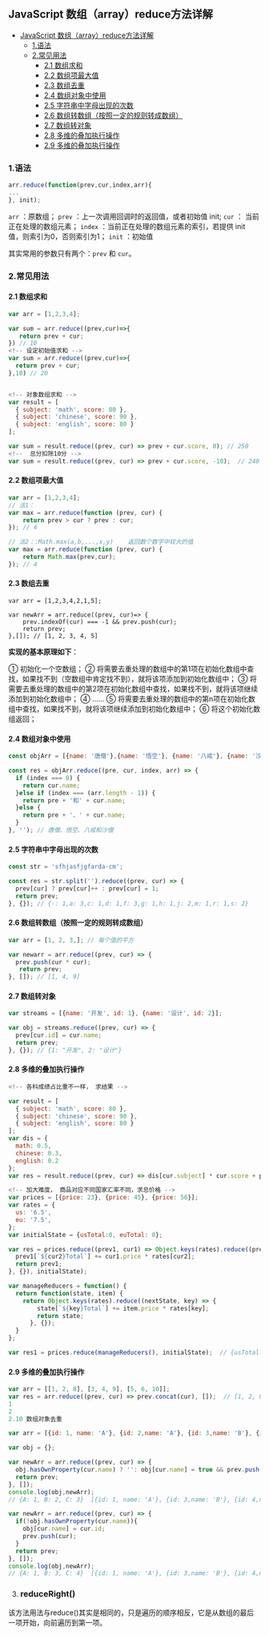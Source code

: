 ## JavaScript 数组（array）reduce方法详解

- [JavaScript 数组（array）reduce方法详解](#javascript-数组arrayreduce方法详解)
  - [1.语法](#1语法)
  - [2.常见用法](#2常见用法)
    - [2.1 数组求和](#21-数组求和)
    - [2.2 数组项最大值](#22-数组项最大值)
    - [2.3 数组去重](#23-数组去重)
    - [2.4 数组对象中使用](#24-数组对象中使用)
    - [2.5 字符串中字母出现的次数](#25-字符串中字母出现的次数)
    - [2.6 数组转数组（按照一定的规则转成数组）](#26-数组转数组按照一定的规则转成数组)
    - [2.7 数组转对象](#27-数组转对象)
    - [2.8 多维的叠加执行操作](#28-多维的叠加执行操作)
    - [2.9 多维的叠加执行操作](#29-多维的叠加执行操作)

### 1.语法

```js
arr.reduce(function(prev,cur,index,arr){
...
}, init);
```

`arr` ：原数组；
`prev` ：上一次调用回调时的返回值，或者初始值 init;
`cur` ： 当前正在处理的数组元素；
`index` ：当前正在处理的数组元素的索引，若提供 init 值，则索引为0，否则索引为1；
`init` ：初始值

其实常用的参数只有两个：`prev` 和 `cur`。

### 2.常见用法

#### 2.1 数组求和

```js
var arr = [1,2,3,4];

var sum = arr.reduce((prev,cur)=>{
   return prev + cur;
}) // 10
<!-- 设定初始值求和 -->
var sum = arr.reduce((prev,cur)=>{
  return prev + cur;
},10) // 20


<!-- 对象数组求和 -->
var result = [
  { subject: 'math', score: 80 },
  { subject: 'chinese', score: 90 },
  { subject: 'english', score: 80 }
];

var sum = result.reduce((prev, cur) => prev + cur.score, 0); // 250
<!--  总分扣除10分 -->
var sum = result.reduce((prev, cur) => prev + cur.score, -10);  // 240
```

#### 2.2 数组项最大值

```js
var arr = [1,2,3,4];
// 法1：
var max = arr.reduce(function (prev, cur) {
    return prev > cur ? prev : cur;
}); // 4

// 法2：:Math.max(a,b,...,x,y)    返回数个数字中较大的值 
var max = arr.reduce(function (prev, cur) {
    return Math.max(prev,cur);
}); // 4

```

#### 2.3 数组去重

```JS
var arr = [1,2,3,4,2,1,5];

var newArr = arr.reduce((prev, cur)=> {
    prev.indexOf(cur) === -1 && prev.push(cur);
    return prev;
},[]); // [1, 2, 3, 4, 5]
```


**实现的基本原理如下**：

① 初始化一个空数组；
② 将需要去重处理的数组中的第1项在初始化数组中查找，如果找不到（空数组中肯定找不到），就将该项添加到初始化数组中；
③ 将需要去重处理的数组中的第2项在初始化数组中查找，如果找不到，就将该项继续添加到初始化数组中；
④ ……
⑤ 将需要去重处理的数组中的第n项在初始化数组中查找，如果找不到，就将该项继续添加到初始化数组中；
⑥ 将这个初始化数组返回；

#### 2.4 数组对象中使用

```js
const objArr = [{name: '唐僧'},{name: '悟空'}, {name: '八戒'}, {name: '沙僧'}];

const res = objArr.reduce((pre, cur, index, arr) => {
  if (index === 0) {
    return cur.name;
  }else if (index === (arr.length - 1)) {
    return pre + '和' + cur.name;
  }else {
    return pre + '、' + cur.name;
  }
}, ''); // 唐僧、悟空、八戒和沙僧

```

#### 2.5 字符串中字母出现的次数

```js
const str = 'sfhjasfjgfarda-cm';

const res = str.split('').reduce((prev, cur) => {
  prev[cur] ? prev[cur]++ : prev[cur] = 1; 
  return prev;
}, {}); // {-: 1,a: 3,c: 1,d: 1,f: 3,g: 1,h: 1,j: 2,m: 1,r: 1,s: 2}
```

#### 2.6 数组转数组（按照一定的规则转成数组）

```js
var arr = [1, 2, 3,]; // 每个值的平方

var newarr = arr.reduce((prev, cur) => {
  prev.push(cur * cur);
   return prev;
}, []); // [1, 4, 9]
```



#### 2.7 数组转对象

```js
var streams = [{name: '开发', id: 1}, {name: '设计', id: 2}];

var obj = streams.reduce((prev, cur) => {
  prev[cur.id] = cur.name;
  return prev;
}, {}); // {1: "开发", 2: "设计"}
```



#### 2.8 多维的叠加执行操作

```js
<!-- 各科成绩占比重不一样， 求结果 -->

var result = [
  { subject: 'math', score: 80 },
  { subject: 'chinese', score: 90 },
  { subject: 'english', score: 80 }
];
var dis = {
  math: 0.5,
  chinese: 0.3,
  english: 0.2
};
var res = result.reduce((prev, cur) => dis[cur.subject] * cur.score + prev, 0); // 83

<!-- 加大难度， 商品对应不同国家汇率不同，求总价格 -->
var prices = [{price: 23}, {price: 45}, {price: 56}];
var rates = {
  us: '6.5',
  eu: '7.5',
};
var initialState = {usTotal:0, euTotal: 0};

var res = prices.reduce((prev1, cur1) => Object.keys(rates).reduce((prev2, cur2) => {
  prev1[`${cur2}Total`] += cur1.price * rates[cur2];
  return prev1;
}, {}), initialState);

var manageReducers = function() {
  return function(state, item) {
    return Object.keys(rates).reduce((nextState, key) => {
        state[`${key}Total`] += item.price * rates[key];
        return state;
      }, {});
  }
};

var res1 = prices.reduce(manageReducers(), initialState);  // {usTotal: 1612, euTotal: 1860}
```



#### 2.9 多维的叠加执行操作

```js
var arr = [[1, 2, 8], [3, 4, 9], [5, 6, 10]];
var res = arr.reduce((prev, cur) => prev.concat(cur), []);  // [1, 2, 8, 3, 4, 9, 5, 6, 10]
1
2
2.10 数组对象去重

var arr = [{id: 1, name: 'A'}, {id: 2,name: 'A'}, {id: 3,name: 'B'}, {id: 4,name: 'C'}];

var obj = {};

var newArr = arr.reduce((prev, cur) => {
  obj.hasOwnProperty(cur.name) ? '': obj[cur.name] = true && prev.push(cur);
  return prev;
}, []); 
console.log(obj,newArr);
// {A: 1, B: 2, C: 3}  [{id: 1, name: 'A'}, {id: 3,name: 'B'}, {id: 4,name: 'C'}] 

var newArr = arr.reduce((prev, cur) => {
  if(!obj.hasOwnProperty(cur.name)){
    obj[cur.name] = cur.id;
    prev.push(cur); 
  }
  return prev;
}, []); 
console.log(obj,newArr); 
// {A: 1, B: 3, C: 4}  [{id: 1, name: 'A'}, {id: 3,name: 'B'}, {id: 4,name: 'C'}] 

```



3. ### reduceRight()

该方法用法与reduce()其实是相同的，只是遍历的顺序相反，它是从数组的最后一项开始，向前遍历到第一项。